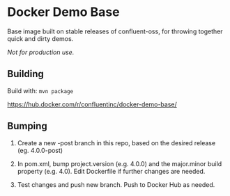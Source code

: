 # Docker Demo Base

Base image built on stable releases of confluent-oss, for throwing together quick and dirty demos.

*Not for production use.*

## Building

Build with: `mvn package`

https://hub.docker.com/r/confluentinc/docker-demo-base/

## Bumping

1) Create a new -post branch in this repo, based on the desired release (eg. 4.0.0-post)

2) In pom.xml, bump project.version (e.g. 4.0.0) and the major.minor build property (e.g. 4.0). Edit Dockerfile if further changes are needed.

3) Test changes and push new branch. Push to Docker Hub as needed.

